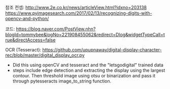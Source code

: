 참조
컨셉: 
http://www.2e.co.kr/news/articleView.html?idxno=203138
https://www.pyimagesearch.com/2017/02/13/recognizing-digits-with-opencv-and-python/

코드: https://blog.naver.com/PostView.nhn?blogId=tommybee&logNo=221908455062&redirect=Dlog&widgetTypeCall=true&directAccess=false

OCR (Tesseract): 
https://github.com/upupnaway/digital-display-character-rec/blob/master/digital_display_ocr.py
- Did this using openCV and tesseract and the "letsgodigital" trained data
- steps include edge detection and extracting the display using the largest contour. Then threshold image using otsu or binarization and pass it through pytesseracts image_to_string function.

